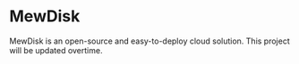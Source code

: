 # MewDisk
MewDisk is an open-source and easy-to-deploy cloud solution. This project will be updated overtime.
